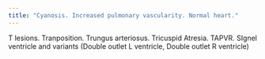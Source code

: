 ```yaml
---
title: "Cyanosis. Increased pulmonary vascularity. Normal heart."
---
```

T lesions. Tranposition. Trungus arteriosus. Tricuspid Atresia. TAPVR. SIgnel ventricle and variants (Double outlet L ventricle, Double outlet R ventricle)

